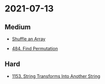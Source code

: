 # 2021-07-13

## Medium

* [Shuffle an Array](https://leetcode.com/explore/challenge/card/july-leetcoding-challenge-2021/610/week-3-july-15th-july-21st/3820/)

* [484. Find Permutation](https://leetcode.com/problems/find-permutation/)

## Hard

* [1153. String Transforms Into Another String](https://leetcode.com/problems/string-transforms-into-another-string/)
